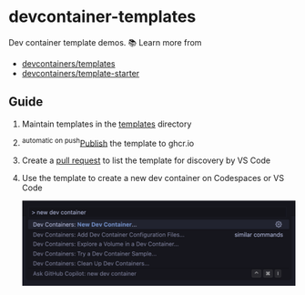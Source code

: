 # devcontainer-templates

Dev container template demos. 📚 Learn more from

- [devcontainers/templates](https://github.com/devcontainers/templates)
- [devcontainers/template-starter](https://github.com/devcontainers/template-starter)

## Guide

1. Maintain templates in the [templates](https://github.com/demos-by-igwejk/devcontainer-templates/tree/main/templates) directory
1. <sup>automatic on push</sup>[Publish](https://github.com/demos-by-igwejk/decontainer-templates/tree/main/.github/workflows/release.yaml) the template to ghcr.io
1. Create a [pull request](https://github.com/devcontainers/devcontainers.github.io/pull/446) to list the template for discovery by VS Code
1. Use the template to create a new dev container on Codespaces or VS Code

   ![create new dev container](create-new-dev-container.png)
